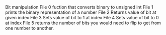 Bit manipulation
File 0 fuction that converts binary to unsigned int
File 1 prints the binary representation of a number
File 2 Returns value of bit at given index
File 3 Sets value of bit to 1 at index
File 4 Sets value of bit to 0 at index
File 5 returns the number of bits you would need to flip to get from one number to another. 
